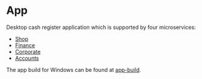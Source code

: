 # App

Desktop cash register application which is supported by four microservices:

- [Shop](https://github.com/tkresic/shop)
- [Finance](https://github.com/tkresic/finance)
- [Corporate](https://github.com/tkresic/corporate)
- [Accounts](https://github.com/tkresic/accounts)

The app build for Windows can be found at [app-build](https://github.com/tkresic/app-build).